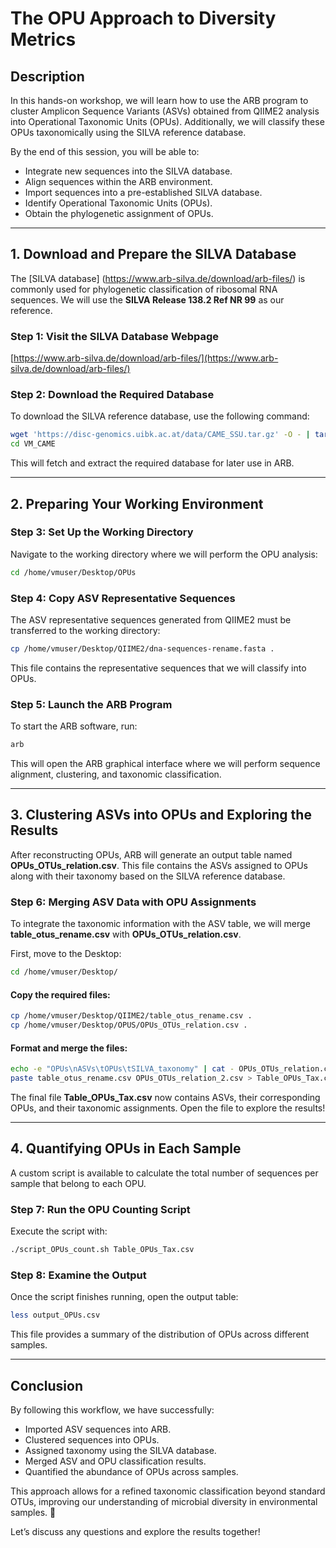 # **The OPU Approach to Diversity Metrics**

## **Description**
In this hands-on workshop, we will learn how to use the ARB program to cluster Amplicon Sequence Variants (ASVs) obtained from QIIME2 analysis into Operational Taxonomic Units (OPUs). Additionally, we will classify these OPUs taxonomically using the SILVA reference database.

By the end of this session, you will be able to:
- Integrate new sequences into the SILVA database.
- Align sequences within the ARB environment.
- Import sequences into a pre-established SILVA database.
- Identify Operational Taxonomic Units (OPUs).
- Obtain the phylogenetic assignment of OPUs.

---

## **1. Download and Prepare the SILVA Database**
The [SILVA database] (https://www.arb-silva.de/download/arb-files/) is commonly used for phylogenetic classification of ribosomal RNA sequences. We will use the **SILVA Release 138.2 Ref NR 99** as our reference.

### **Step 1: Visit the SILVA Database Webpage**
[https://www.arb-silva.de/download/arb-files/](https://www.arb-silva.de/download/arb-files/)

### **Step 2: Download the Required Database**
To download the SILVA reference database, use the following command:
```bash
wget 'https://disc-genomics.uibk.ac.at/data/CAME_SSU.tar.gz' -O - | tar -zx
cd VM_CAME
```
This will fetch and extract the required database for later use in ARB.

---

## **2. Preparing Your Working Environment**

### **Step 3: Set Up the Working Directory**
Navigate to the working directory where we will perform the OPU analysis:
```bash
cd /home/vmuser/Desktop/OPUs
```

### **Step 4: Copy ASV Representative Sequences**
The ASV representative sequences generated from QIIME2 must be transferred to the working directory:
```bash
cp /home/vmuser/Desktop/QIIME2/dna-sequences-rename.fasta .
```
This file contains the representative sequences that we will classify into OPUs.

### **Step 5: Launch the ARB Program**
To start the ARB software, run:
```bash
arb
```
This will open the ARB graphical interface where we will perform sequence alignment, clustering, and taxonomic classification.

---

## **3. Clustering ASVs into OPUs and Exploring the Results**
After reconstructing OPUs, ARB will generate an output table named **OPUs_OTUs_relation.csv**. This file contains the ASVs assigned to OPUs along with their taxonomy based on the SILVA reference database.

### **Step 6: Merging ASV Data with OPU Assignments**
To integrate the taxonomic information with the ASV table, we will merge **table_otus_rename.csv** with **OPUs_OTUs_relation.csv**.

First, move to the Desktop:
```bash
cd /home/vmuser/Desktop/
```

#### **Copy the required files:**
```bash
cp /home/vmuser/Desktop/QIIME2/table_otus_rename.csv .
cp /home/vmuser/Desktop/OPUS/OPUs_OTUs_relation.csv .
```

#### **Format and merge the files:**
```bash
echo -e "OPUs\nASVs\tOPUs\tSILVA_taxonomy" | cat - OPUs_OTUs_relation.csv > OPUs_OTUs_relation_2.csv
paste table_otus_rename.csv OPUs_OTUs_relation_2.csv > Table_OPUs_Tax.csv
```
The final file **Table_OPUs_Tax.csv** now contains ASVs, their corresponding OPUs, and their taxonomic assignments. Open the file to explore the results!

---

## **4. Quantifying OPUs in Each Sample**
A custom script is available to calculate the total number of sequences per sample that belong to each OPU.

### **Step 7: Run the OPU Counting Script**
Execute the script with:
```bash
./script_OPUs_count.sh Table_OPUs_Tax.csv
```

### **Step 8: Examine the Output**
Once the script finishes running, open the output table:
```bash
less output_OPUs.csv
```
This file provides a summary of the distribution of OPUs across different samples.

---

## **Conclusion**
By following this workflow, we have successfully:
- Imported ASV sequences into ARB.
- Clustered sequences into OPUs.
- Assigned taxonomy using the SILVA database.
- Merged ASV and OPU classification results.
- Quantified the abundance of OPUs across samples.

This approach allows for a refined taxonomic classification beyond standard OTUs, improving our understanding of microbial diversity in environmental samples. 🎯

Let’s discuss any questions and explore the results together!
